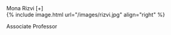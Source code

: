 <div class="container" markdown="1">
<div class="header" markdown="1">Mona Rizvi [+]
</div>
<div class="content" markdown="1" style="min-height: 200px;">
{% include image.html url="/images/rizvi.jpg" align="right" %}

Associate Professor

</div>
</div>
